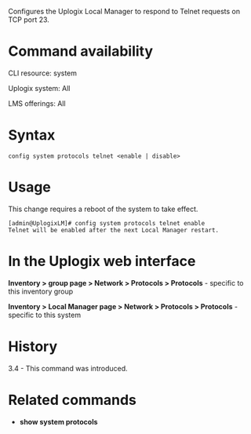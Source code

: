 <!-- 5.4 -->

Configures the Uplogix Local Manager to respond to Telnet requests on TCP port 23.

# Command availability 

CLI resource: system

Uplogix system: All

LMS offerings: All

# Syntax 

```
config system protocols telnet <enable | disable>
```

# Usage 

This change requires a reboot of the system to take effect.

```
[admin@UplogixLM]# config system protocols telnet enable
Telnet will be enabled after the next Local Manager restart.
```

# In the Uplogix web interface

**Inventory > group page > Network > Protocols > Protocols** - specific to this inventory group

**Inventory > Local Manager page > Network > Protocols > Protocols** - specific to this system

# History 

3.4 - This command was introduced.

# Related commands 

- **show system protocols**

